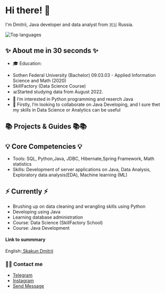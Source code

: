 # Hi there! :wave:

I'm Dmitrii, Java developer and data analyst from :ru: Russia.

![Top languages](https://github-readme-stats.vercel.app/api/top-langs/?username=dI98Sk&layout=compact)

## ✨ About me in 30 seconds ✨ 
* 🎓 Education:
- Sothen Federal University (Bachelor)  09.03.03 - Applied Information Science and Math (2020)
- SkillFactory (Data Science Course)
- 📊Started studying data from August 2022.
- 👀 I’m interested in Python programming and reserch Java
- 💞️ Firstly, I’m looking to collaborate on Java Developing, and I sure thet my skills in Data Science or Analytics can be useful


## 📚 Projects & Guides 📚📚

<!---
- For my portfolio guide, click (link)
- How to transition into Data Analytics? Click (link)
--->
## 💡 Core Competencies 💡
- Tools: SQL, Python,Java, JDBC, Hibernate,Spring Framework, Math statistics
- Skills:  Development of server applications on Java, Data Analysis,  Exploratory data analysis(EDA), Machine learning (ML)

## ⚡️ Currently ⚡️
- Brushing up on data cleaning and wrangling skills using Python
- Developing using Java
- Learning database administration
- Course: Data Science (SkillFactory School)
- Course: Java Development 

#### Link to summmary
English:[ Skakun Dmitrii](https://drive.google.com/file/d/1pa4oSOqRaX9lhRP3Z4VH8BKEoVJq9UIT/view?usp=sharing)

### 🙌🏻 Contact me
- [Telegram](https://t.me/DimaSkak485)
- [Instagram](https://www.instagram.com/skakun_dr/)
- <a href="mailto:skakundima.458@gmail.com">Send Message</a>


<!---
dI98Sk/dI98Sk is a ✨ special ✨ repository because its `README.md` (this file) appears on your GitHub profile.
You can click the Preview link to take a look at your changes.
--->
